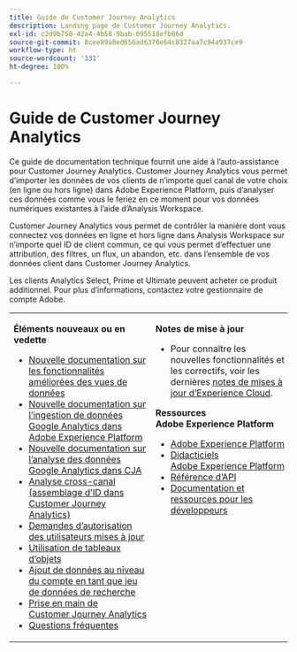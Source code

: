 ```yaml
---
title: Guide de Customer Journey Analytics
description: Landing page de Customer Journey Analytics.
exl-id: c2d9b758-42a4-4b58-9bab-095518efb86d
source-git-commit: 8cee89a8ed656ad6376e64c8327aa7c94a937ce9
workflow-type: ht
source-wordcount: '331'
ht-degree: 100%

---
```


# Guide de Customer Journey Analytics

Ce guide de documentation technique fournit une aide à l’auto-assistance pour Customer Journey Analytics. Customer Journey Analytics vous permet d’importer les données de vos clients de n’importe quel canal de votre choix (en ligne ou hors ligne) dans Adobe Experience Platform, puis d’analyser ces données comme vous le feriez en ce moment pour vos données numériques existantes à l’aide d’Analysis Workspace.

Customer Journey Analytics vous permet de contrôler la manière dont vous connectez vos données en ligne et hors ligne dans Analysis Workspace sur n’importe quel ID de client commun, ce qui vous permet d’effectuer une attribution, des filtres, un flux, un abandon, etc. dans lʼensemble de vos données client dans Customer Journey Analytics.

Les clients Analytics Select, Prime et Ultimate peuvent acheter ce produit additionnel. Pour plus d’informations, contactez votre gestionnaire de compte Adobe.

<table frame="none"> 
 <tbody> 
  <tr> 
   <td colname="col1" colsep="0" rowsep="0" valign="top"> <p class="head"> <b>Éléments nouveaux ou en vedette</b> </p> <p> 
     <ul>
      <li><a href="https://experienceleague.adobe.com/docs/analytics-platform/using/cja-dataviews/data-views.html?lang=fr#cja-dataviews"> Nouvelle documentation sur les fonctionnalités améliorées des vues de données </a> </li>
      <li><a href="https://experienceleague.adobe.com/docs/analytics-platform/using/cja-usecases/ga-to-cja.html?lang=fr#cja-usecases"> Nouvelle documentation sur l’ingestion de données Google Analytics dans Adobe Experience Platform </a> </li>
      <li><a href="https://experienceleague.adobe.com/docs/analytics-platform/using/cja-usecases/ga-to-cja-reporting.html?lang=fr#cja-usecases"> Nouvelle documentation sur l’analyse des données Google Analytics dans CJA </a> </li>
      <li><a href="https://experienceleague.adobe.com/docs/analytics-platform/using/cja-connections/cca/overview.html?lang=fr#cja-connections"> Analyse cross-canal (assemblage d’ID dans Customer Journey Analytics) </a> </li>
      <li><a href="https://experienceleague.adobe.com/docs/analytics-platform/using/cja-overview/cja-overview.html?lang=fr#admin-access-permissions"> Demandes d’autorisation des utilisateurs mises à jour </a> </li>
      <li><a href="https://experienceleague.adobe.com/docs/analytics-platform/using/cja-usecases/object-arrays.html?lang=fr#cja-usecases"> Utilisation de tableaux d’objets </a> </li>
      <li><a href="https://experienceleague.adobe.com/docs/analytics-platform/using/cja-usecases/b2b.html?lang=fr"> Ajout de données au niveau du compte en tant que jeu de données de recherche </a> </li>
      <li><a href="https://experienceleague.adobe.com/docs/analytics-platform/using/cja-overview/cja-getting-started.html?lang=fr"> Prise en main de Customer Journey Analytics </a> </li> 
      <li><a href="https://experienceleague.adobe.com/docs/analytics-platform/using/cja-overview/cja-faq.html?lang=fr"> Questions fréquentes</a> </li> 
   <td colname="col2" valign="top"> <p class="head"><b>Notes de mise à jour</b> </p> 
    <ul> 
     <li>Pour connaître les nouvelles fonctionnalités et les correctifs, voir les dernières <a href="https://experienceleague.adobe.com/docs/release-notes/experience-cloud/current.html?lang=fr" format="https" scope="external">notes de mises à jour d’Experience Cloud</a>. </li> 
    </ul> <p class="head"> <b>Ressources Adobe Experience Platform</b> </p> 
    <ul> 
     <li><a href="https://www.adobe.com/fr/experience-platform.html" format="http" scope="external"> Adobe Experience Platform</a> </li> 
     <li> <a href="https://www.adobe.io/apis/experienceplatform/home/tutorials.html" format="https" scope="external"> Didacticiels Adobe Experience Platform</a> </li> 
     <li><a href="https://www.adobe.io/apis/experienceplatform/home/api-reference.html" format="https" scope="external"> Référence d’API</a> </li> 
     <li><a href="https://www.adobe.com/fr/experience-platform/documentation-and-developer-resources.html" format="https" scope="external"> Documentation et ressources pour les développeurs</a> </li> 
    </ul> </td> 
  </tr> 
 </tbody> 
</table>
